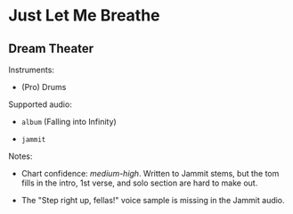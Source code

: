 # Just Let Me Breathe

## Dream Theater

Instruments:

  * (Pro) Drums

Supported audio:

  * `album` (Falling into Infinity)

  * `jammit`

Notes:

  * Chart confidence: *medium-high*. Written to Jammit stems, but the tom fills in the intro, 1st verse, and solo section are hard to make out.

  * The "Step right up, fellas!" voice sample is missing in the Jammit audio.

